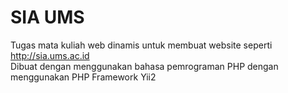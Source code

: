 # SIA UMS
Tugas mata kuliah web dinamis untuk membuat website seperti http://sia.ums.ac.id  
Dibuat dengan menggunakan bahasa pemrograman PHP dengan menggunakan PHP Framework Yii2
